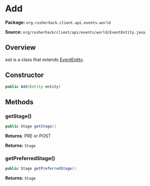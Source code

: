 # Add

**Package:** `org.rusherhack.client.api.events.world`

**Source:** `org/rusherhack/client/api/events/world/EventEntity.java`

## Overview

`Add` is a class that extends [EventEntity](/client/api/events/world/EventEntity.md).

## Constructor

```java
public Add(Entity entity)
```

## Methods

### getStage()

```java
public Stage getStage()
```

**Returns**: PRE or POST



**Returns:** `Stage`

### getPreferredStage()

```java
public Stage getPreferredStage()
```

**Returns:** `Stage`

